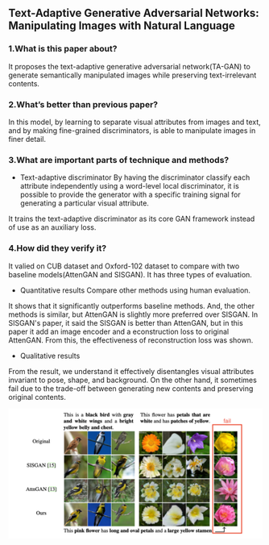 ## Text-Adaptive Generative Adversarial Networks: Manipulating Images with Natural Language

### 1.What is this paper about?

It proposes the text-adaptive generative adversarial network(TA-GAN) to generate semantically manipulated images while preserving text-irrelevant contents.

### 2.What’s better than previous paper?

In this model, by learning to separate visual attributes from images and text, and by making fine-grained discriminators, is able to manipulate images in finer detail.

### 3.What are important parts of technique and methods?

- Text-adaptive discriminator
By having the discriminator classify each attribute independently using a word-level local discriminator, it is possible to provide the generator with a specific training signal for generating a particular visual attribute.

It trains the text-adaptive discriminator as its core GAN framework instead of use as an auxiliary loss.


### 4.How did they verify it?

It valied on CUB dataset and Oxford-102 dataset to compare with two baseline models(AttenGAN and SISGAN).
It has three types of evaluation.

- Quantitative results
Compare other methods using human evaluation.

It shows that it significantly outperforms baseline methods.
And, the other methods is similar, but AttenGAN is slightly more preferred over SISGAN.
In SISGAN's paper, it said the SISGAN is better than AttenGAN, but in this paper it add an image encoder and a econstruction loss to original AttenGAN.
From this, the effectiveness of reconstruction loss was shown.

- Qualitative results

From the result, we understand it effectively disentangles visual attributes invariant to pose, shape, and background.
On the other hand, it sometimes fail due to the trade-off between generating new contents and preserving original contents.

![fail_result](../../img/TA-GAN_fail_result.png) 

